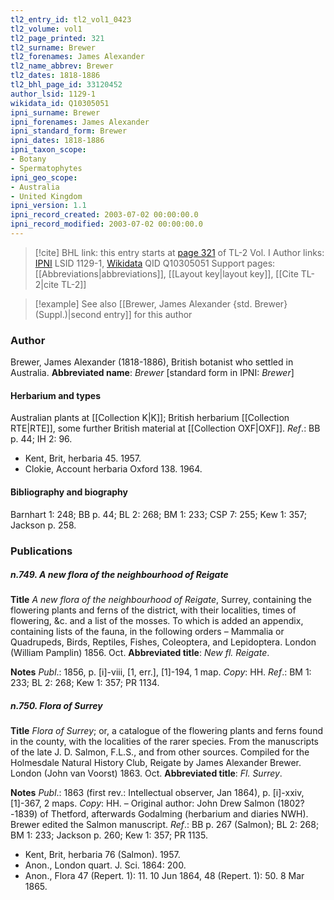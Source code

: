 ```yaml
---
tl2_entry_id: tl2_vol1_0423
tl2_volume: vol1
tl2_page_printed: 321
tl2_surname: Brewer
tl2_forenames: James Alexander
tl2_name_abbrev: Brewer
tl2_dates: 1818-1886
tl2_bhl_page_id: 33120452
author_lsid: 1129-1
wikidata_id: Q10305051
ipni_surname: Brewer
ipni_forenames: James Alexander
ipni_standard_form: Brewer
ipni_dates: 1818-1886
ipni_taxon_scope: 
- Botany
- Spermatophytes
ipni_geo_scope: 
- Australia
- United Kingdom
ipni_version: 1.1
ipni_record_created: 2003-07-02 00:00:00.0
ipni_record_modified: 2003-07-02 00:00:00.0
---
```


> [!cite] BHL link: this entry starts at [page 321](https://www.biodiversitylibrary.org/page/33120452) of TL-2 Vol. I
> Author links: [IPNI](https://www.ipni.org/a/1129-1) LSID 1129-1, [Wikidata](https://www.wikidata.org/wiki/Q10305051) QID Q10305051
> Support pages: [[Abbreviations|abbreviations]], [[Layout key|layout key]], [[Cite TL-2|cite TL-2]]

> [!example] See also [[Brewer, James Alexander {std. Brewer} (Suppl.)|second entry]] for this author

### Author

Brewer, James Alexander (1818-1886), British botanist who settled in Australia. 
**Abbreviated name**: *Brewer* \[standard form in IPNI: *Brewer*\]

#### Herbarium and types

Australian plants at [[Collection K|K]]; British herbarium [[Collection RTE|RTE]], some further British material at [[Collection OXF|OXF]].
*Ref*.: BB p. 44; IH 2: 96.
- Kent, Brit, herbaria 45. 1957.
- Clokie, Account herbaria Oxford 138. 1964.

#### Bibliography and biography

Barnhart 1: 248; BB p. 44; BL 2: 268; BM 1: 233; CSP 7: 255; Kew 1: 357; Jackson p. 258.

### Publications

##### n.749. A new flora of the neighbourhood of Reigate

**Title**
*A new flora of the neighbourhood of Reigate*, Surrey, containing the flowering plants and ferns of the district, with their localities, times of flowering, &c. and a list of the mosses. To which is added an appendix, containing lists of the fauna, in the following orders – Mammalia or Quadrupeds, Birds, Reptiles, Fishes, Coleoptera, and Lepidoptera. London (William Pamplin) 1856. Oct.
**Abbreviated title**: *New fl. Reigate*.

**Notes**
*Publ*.: 1856, p. \[i\]-viii, \[1, err.\], \[1\]-194, 1 map. *Copy*: HH.
*Ref*.: BM 1: 233; BL 2: 268; Kew 1: 357; PR 1134.

##### n.750. Flora of Surrey

**Title**
*Flora of Surrey*; or, a catalogue of the flowering plants and ferns found in the county, with the localities of the rarer species. From the manuscripts of the late J. D. Salmon, F.L.S., and from other sources. Compiled for the Holmesdale Natural History Club, Reigate by James Alexander Brewer. London (John van Voorst) 1863. Oct.
**Abbreviated title**: *Fl. Surrey*.

**Notes**
*Publ*.: 1863 (first rev.: Intellectual observer, Jan 1864), p. \[i\]-xxiv, \[1\]-367, 2 maps.
*Copy*: HH. – Original author: John Drew Salmon (1802?-1839) of Thetford, afterwards Godalming (herbarium and diaries NWH). Brewer edited the Salmon manuscript.
*Ref*.: BB p. 267 (Salmon); BL 2: 268; BM 1: 233; Jackson p. 260; Kew 1: 357; PR 1135.
- Kent, Brit, herbaria 76 (Salmon). 1957.
- Anon., London quart. J. Sci. 1864: 200.
- Anon., Flora 47 (Repert. 1): 11. 10 Jun 1864, 48 (Repert. 1): 50. 8 Mar 1865.

